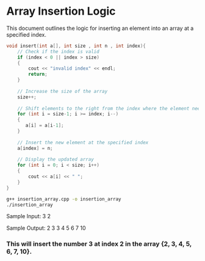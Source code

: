 # Array Insertion Logic

This document outlines the logic for inserting an element into an array at a specified index.

```cpp
void insert(int a[], int size , int n , int index){
    // Check if the index is valid
    if (index < 0 || index > size)
    {
        cout << "invalid index" << endl;
        return;
    }
    
    // Increase the size of the array
    size++;
    
    // Shift elements to the right from the index where the element needs to be inserted
    for (int i = size-1; i >= index; i--)
    {
       a[i] = a[i-1];
    }
    
    // Insert the new element at the specified index
    a[index] = n;
    
    // Display the updated array
    for (int i = 0; i < size; i++)
    {
        cout << a[i] << " ";
    }    
}
```
```bash
g++ insertion_array.cpp -o insertion_array
./insertion_array
```
Sample Input:
3 2

Sample Output:
2 3 3 4 5 6 7 10

### This will insert the number 3 at index 2 in the array {2, 3, 4, 5, 6, 7, 10}.
